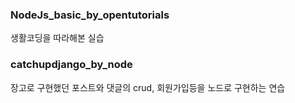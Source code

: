 ### NodeJs_basic_by_opentutorials

생활코딩을 따라해본 실습

### catchupdjango_by_node

장고로 구현했던 포스트와 댓글의 crud, 회원가입등을 노드로 구현하는 연습
